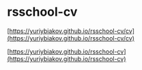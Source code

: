 # rsschool-cv
[https://yuriybiakov.github.io/rsschool-cv/cv](https://yuriybiakov.github.io/rsschool-cv/cv)

[https://yuriybiakov.github.io/rsschool-cv](https://yuriybiakov.github.io/rsschool-cv)